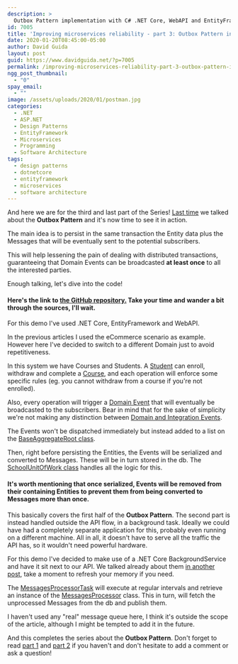 ```yaml
---
description: >
  Outbox Pattern implementation with C# .NET Core, WebAPI and EntityFramework
id: 7005
title: 'Improving microservices reliability - part 3: Outbox Pattern in action'
date: 2020-01-20T08:45:00-05:00
author: David Guida
layout: post
guid: https://www.davidguida.net/?p=7005
permalink: /improving-microservices-reliability-part-3-outbox-pattern-in-action/
ngg_post_thumbnail:
  - "0"
spay_email:
  - ""
image: /assets/uploads/2020/01/postman.jpg
categories:
  - .NET
  - ASP.NET
  - Design Patterns
  - EntityFramework
  - Microservices
  - Programming
  - Software Architecture
tags:
  - design patterns
  - dotnetcore
  - entityframework
  - microservices
  - software architecture
---
```

And here we are for the third and last part of the Series! [Last time](https://www.davidguida.net/improving-microservices-reliability-part-2-outbox-pattern/) we talked about the **Outbox Pattern** and it's now time to see it in action.

The main idea is to persist in the same transaction the Entity data plus the Messages that will be eventually sent to the potential subscribers. 

This will help lessening the pain of dealing with distributed transactions, guaranteeing that Domain Events can be broadcasted **at least once** to all the interested parties.

Enough talking, let's dive into the code!

#### Here's the link to <a rel="noreferrer noopener" aria-label=" the GitHub repository. (opens in a new tab)" href="https://github.com/mizrael/DDD-School/" target="_blank">the GitHub repository.</a> Take your time and wander a bit through the sources, I'll wait.

For this demo I've used .NET Core, EntityFramework and WebAPI.

In the previous articles I used the eCommerce scenario as example. However here I've decided to switch to a different Domain just to avoid repetitiveness.

In this system we have Courses and Students. A <a rel="noreferrer noopener" aria-label="student (opens in a new tab)" href="https://github.com/mizrael/DDD-School/blob/master/DDD.School/Student.cs" target="_blank">Student</a> can enroll, withdraw and complete a <a rel="noreferrer noopener" aria-label="course (opens in a new tab)" href="https://github.com/mizrael/DDD-School/blob/master/DDD.School/Course.cs" target="_blank">Course</a>, and each operation will enforce some specific rules (eg. you cannot withdraw from a course if you're not enrolled).

Also, every operation will trigger a <a rel="noreferrer noopener" aria-label=" (opens in a new tab)" href="https://github.com/mizrael/DDD-School/tree/master/DDD.School/Events" target="_blank">Domain Event</a> that will eventually be broadcasted to the subscribers. Bear in mind that for the sake of simplicity we're not making any distinction between <a rel="noreferrer noopener" aria-label="Domain and Integration Events (opens in a new tab)" href="https://docs.microsoft.com/en-us/dotnet/architecture/microservices/microservice-ddd-cqrs-patterns/domain-events-design-implementation#domain-events-versus-integration-events" target="_blank">Domain and Integration Events</a>.

The Events won't be dispatched immediately but instead added to a list on the <a rel="noreferrer noopener" aria-label="BaseAggregateRoot class (opens in a new tab)" href="https://github.com/mizrael/DDD-School/blob/master/DDD.School/BaseEntity.cs" target="_blank">BaseAggregateRoot class</a>.

Then, right before persisting the Entities, the Events will be serialized and converted to Messages. These will be in turn stored in the db. The <a rel="noreferrer noopener" aria-label=" (opens in a new tab)" href="https://github.com/mizrael/DDD-School/blob/master/DDD.School.Persistence.SQL/SchoolUnitOfWork.cs" target="_blank">SchoolUnitOfWork class</a> handles all the logic for this.

#### It's worth mentioning that once serialized, Events will be removed from their containing Entities to prevent them from being converted to Messages more than once. 

This basically covers the first half of the **Outbox Pattern**. The second part is instead handled outside the API flow, in a background task. Ideally we could have had a completely separate application for this, probably even running on a different machine. All in all, it doesn't have to serve all the traffic the API has, so it wouldn't need powerful hardware.

For this demo I've decided to make use of a .NET Core BackgroundService and have it sit next to our API. We talked already about them <a href="https://www.davidguida.net/consuming-message-queues-using-net-core-background-workers-part-1-message-queues/" target="_blank" rel="noreferrer noopener" aria-label="in another post (opens in a new tab)">in another post</a>, take a moment to refresh your memory if you need.

The <a rel="noreferrer noopener" aria-label="MessagesProcessorTask (opens in a new tab)" href="https://github.com/mizrael/DDD-School/blob/master/DDD.School.API/Services/MessagesProcessorTask.cs" target="_blank">MessagesProcessorTask</a> will execute at regular intervals and retrieve an instance of the <a rel="noreferrer noopener" aria-label="MessagesProcessor (opens in a new tab)" href="https://github.com/mizrael/DDD-School/blob/master/DDD.School/Services/MessageProcessor.cs" target="_blank">MessagesProcessor</a> class. This in turn, will fetch the unprocessed Messages from the db and publish them. 

I haven't used any "real" message queue here, I think it's outside the scope of the article, although I might be tempted to add it in the future.

And this completes the series about the **Outbox Pattern**. Don't forget to read <a rel="noreferrer noopener" aria-label="part 1 (opens in a new tab)" href="https://www.davidguida.net/improving-microservices-reliability-part-1-two-phase-commit/" target="_blank">part 1</a> and <a rel="noreferrer noopener" aria-label="part 2 (opens in a new tab)" href="https://www.davidguida.net/improving-microservices-reliability-part-2-outbox-pattern/" target="_blank">part 2</a> if you haven't and don't hesitate to add a comment or ask a question!

<div class="post-details-footer-widgets">
</div>